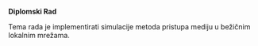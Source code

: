 **Diplomski Rad**

Tema rada je implementirati simulacije metoda pristupa mediju u bežičnim lokalnim mrežama.
